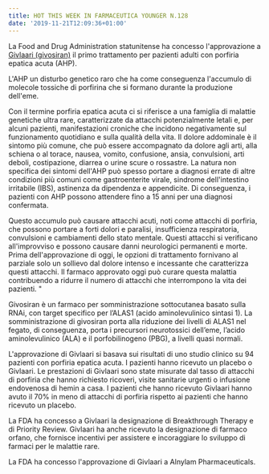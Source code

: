 ```yaml
---
title: HOT THIS WEEK IN FARMACEUTICA YOUNGER N.128
date: '2019-11-21T12:09:36+01:00'
---
```

La Food and Drug Administration statunitense ha concesso l'approvazione a [Givlaari (givosiran)](https://www.fda.gov/news-events/press-announcements/fda-approves-first-treatment-inherited-rare-disease) il primo trattamento per pazienti adulti con porfiria epatica acuta (AHP).

L'AHP un disturbo genetico raro che ha come conseguenza l'accumulo di molecole tossiche di porfirina che si formano durante la produzione dell'eme.

Con il termine porfiria epatica acuta ci si riferisce a una famiglia di malattie genetiche ultra rare, caratterizzate da attacchi potenzialmente letali e, per alcuni pazienti, manifestazioni croniche che incidono negativamente sul funzionamento quotidiano e sulla qualità della vita.  Il dolore addominale è il sintomo più comune, che può essere accompagnato da dolore agli arti, alla schiena o al torace, nausea, vomito, confusione, ansia, convulsioni, arti deboli, costipazione, diarrea o urine scure o rossastre. La natura non specifica dei sintomi dell'AHP può spesso portare a diagnosi errate di altre condizioni più comuni come gastroenterite virale, sindrome dell'intestino irritabile (IBS), astinenza da dipendenza e appendicite. Di conseguenza, i pazienti con AHP possono attendere fino a 15 anni per una diagnosi confermata.

Questo accumulo può causare attacchi acuti, noti come attacchi di porfiria, che possono portare a forti dolori e paralisi, insufficienza respiratoria, convulsioni e cambiamenti dello stato mentale. Questi attacchi si verificano all'improvviso e possono causare danni neurologici permanenti e morte. Prima dell'approvazione di oggi, le opzioni di trattamento fornivano al parziale solo un sollievo dal dolore intenso e incessante che caratterizza questi attacchi. Il farmaco approvato oggi può curare questa malattia contribuendo a ridurre il numero di attacchi che interrompono la vita dei pazienti. "

Givosiran è un farmaco per somministrazione sottocutanea basato sulla RNAi, con target specifico per l’ALAS1 (acido aminolevulinico sintasi 1). La somministrazione di givosiran porta alla riduzione dei livelli di ALAS1 nel fegato, di conseguenza, porta i precursori neurotossici dell’eme, l’acido aminolevulinico (ALA) e il porfobilinogeno (PBG), a livelli quasi normali. 

L'approvazione di Givlaari si basava sui risultati di uno studio clinico su 94 pazienti con porfiria epatica acuta. I pazienti hanno ricevuto un placebo o Givlaari. Le prestazioni di Givlaari sono state misurate dal tasso di attacchi di porfiria che hanno richiesto ricoveri, visite sanitarie urgenti o infusione endovenosa di hemin a casa. I pazienti che hanno ricevuto Givlaari hanno avuto il 70% in meno di attacchi di porfiria rispetto ai pazienti che hanno ricevuto un placebo.

La FDA ha concesso a Givlaari la designazione di Breakthrough Therapy e di Priority Review. Givlaari ha anche ricevuto la designazione di farmaco orfano, che fornisce incentivi per assistere e incoraggiare lo sviluppo di farmaci per le malattie rare. 

La FDA ha concesso l'approvazione di Givlaari a Alnylam Pharmaceuticals.
